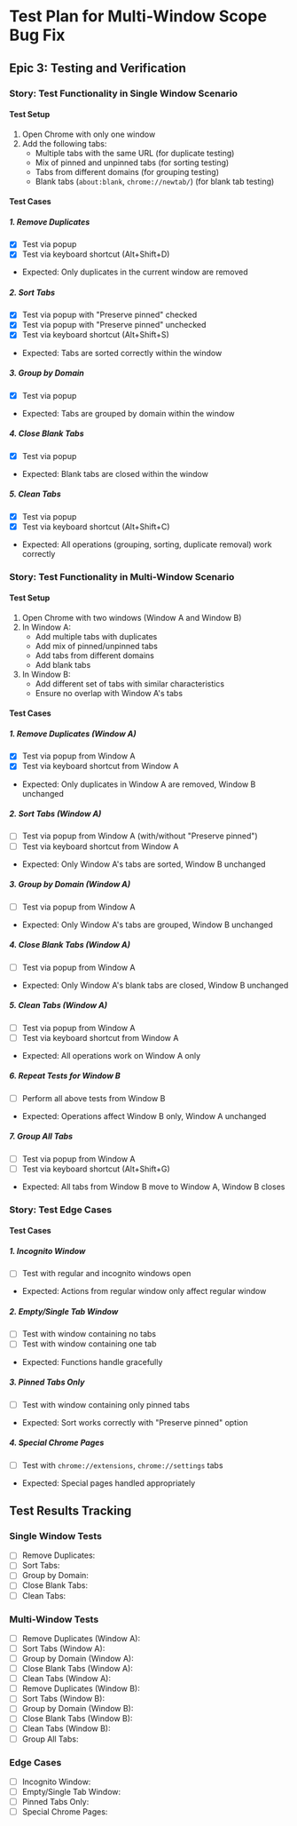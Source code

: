 # Test Plan for Multi-Window Scope Bug Fix

## Epic 3: Testing and Verification

### Story: Test Functionality in Single Window Scenario

#### Test Setup
1. Open Chrome with only one window
2. Add the following tabs:
   - Multiple tabs with the same URL (for duplicate testing)
   - Mix of pinned and unpinned tabs (for sorting testing)
   - Tabs from different domains (for grouping testing)
   - Blank tabs (`about:blank`, `chrome://newtab/`) (for blank tab testing)

#### Test Cases

##### 1. Remove Duplicates
- [x] Test via popup
- [x] Test via keyboard shortcut (Alt+Shift+D)
- Expected: Only duplicates in the current window are removed

##### 2. Sort Tabs
- [x] Test via popup with "Preserve pinned" checked
- [x] Test via popup with "Preserve pinned" unchecked
- [x] Test via keyboard shortcut (Alt+Shift+S)
- Expected: Tabs are sorted correctly within the window

##### 3. Group by Domain
- [x] Test via popup
- Expected: Tabs are grouped by domain within the window

##### 4. Close Blank Tabs
- [x] Test via popup
- Expected: Blank tabs are closed within the window

##### 5. Clean Tabs
- [x] Test via popup
- [x] Test via keyboard shortcut (Alt+Shift+C)
- Expected: All operations (grouping, sorting, duplicate removal) work correctly

### Story: Test Functionality in Multi-Window Scenario

#### Test Setup
1. Open Chrome with two windows (Window A and Window B)
2. In Window A:
   - Add multiple tabs with duplicates
   - Add mix of pinned/unpinned tabs
   - Add tabs from different domains
   - Add blank tabs
3. In Window B:
   - Add different set of tabs with similar characteristics
   - Ensure no overlap with Window A's tabs

#### Test Cases

##### 1. Remove Duplicates (Window A)
- [x] Test via popup from Window A
- [x] Test via keyboard shortcut from Window A
- Expected: Only duplicates in Window A are removed, Window B unchanged

##### 2. Sort Tabs (Window A)
- [ ] Test via popup from Window A (with/without "Preserve pinned")
- [ ] Test via keyboard shortcut from Window A
- Expected: Only Window A's tabs are sorted, Window B unchanged

##### 3. Group by Domain (Window A)
- [ ] Test via popup from Window A
- Expected: Only Window A's tabs are grouped, Window B unchanged

##### 4. Close Blank Tabs (Window A)
- [ ] Test via popup from Window A
- Expected: Only Window A's blank tabs are closed, Window B unchanged

##### 5. Clean Tabs (Window A)
- [ ] Test via popup from Window A
- [ ] Test via keyboard shortcut from Window A
- Expected: All operations work on Window A only

##### 6. Repeat Tests for Window B
- [ ] Perform all above tests from Window B
- Expected: Operations affect Window B only, Window A unchanged

##### 7. Group All Tabs
- [ ] Test via popup from Window A
- [ ] Test via keyboard shortcut (Alt+Shift+G)
- Expected: All tabs from Window B move to Window A, Window B closes

### Story: Test Edge Cases

#### Test Cases

##### 1. Incognito Window
- [ ] Test with regular and incognito windows open
- Expected: Actions from regular window only affect regular window

##### 2. Empty/Single Tab Window
- [ ] Test with window containing no tabs
- [ ] Test with window containing one tab
- Expected: Functions handle gracefully

##### 3. Pinned Tabs Only
- [ ] Test with window containing only pinned tabs
- Expected: Sort works correctly with "Preserve pinned" option

##### 4. Special Chrome Pages
- [ ] Test with `chrome://extensions`, `chrome://settings` tabs
- Expected: Special pages handled appropriately

## Test Results Tracking

### Single Window Tests
- [ ] Remove Duplicates: 
- [ ] Sort Tabs: 
- [ ] Group by Domain: 
- [ ] Close Blank Tabs: 
- [ ] Clean Tabs: 

### Multi-Window Tests
- [ ] Remove Duplicates (Window A): 
- [ ] Sort Tabs (Window A): 
- [ ] Group by Domain (Window A): 
- [ ] Close Blank Tabs (Window A): 
- [ ] Clean Tabs (Window A): 
- [ ] Remove Duplicates (Window B): 
- [ ] Sort Tabs (Window B): 
- [ ] Group by Domain (Window B): 
- [ ] Close Blank Tabs (Window B): 
- [ ] Clean Tabs (Window B): 
- [ ] Group All Tabs: 

### Edge Cases
- [ ] Incognito Window: 
- [ ] Empty/Single Tab Window: 
- [ ] Pinned Tabs Only: 
- [ ] Special Chrome Pages: 